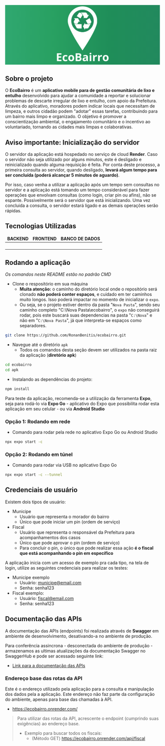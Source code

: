 <img src="_readme_assets/readme_logo.png" alt="Logo">

## Sobre o projeto
O **EcoBairro** é um **aplicativo mobile para de gestão comunitária de lixo e entulho** desenvolvido para ajudar a comunidade a reportar e solucionar problemas de descarte irregular de lixo e entulho, com apoio da Prefeitura. Através do aplicativo, moradores podem indicar locais que necessitam de limpeza, e outros cidadão podem "adotar" essas tarefas, contribuindo para um bairro mais limpo e organizado. O objetivo é promover a conscientização ambiental, o engajamento comunitário e o incentivo ao voluntariado, tornando as cidades mais limpas e colaborativas.

## Aviso importante: Inicialização do servidor
O servidor da aplicação está hospedado no serviço de cloud **Render**. Caso o servidor não seja utilizado por alguns minutos, este é desligado e reinicializado quando alguma requisição é feita. Por conta deste processo, a primeira consulta ao servidor, quando desligado, **levará algum tempo para ser concluída (poderá alcançar 5 minutos de aguardo)**.

Por isso, caso venha a utilizar a aplicação após um tempo sem consultas no servidor e a aplicação está tomando um tempo considerável para fazer operações que envolvam consultas (como login, criar pin ou afins), não se espante. Possivelmente será o servidor que está inicializando. Uma vez concluida a consulta, o servidor estará ligado e as demais operações serão rápidas.

## Tecnologias Utilizadas
<table>
  <thead align="center">
    <tr border: none;>
      <td><b>BACKEND</b></td>
      <td><b>FRONTEND</b></td>
      <td><b>BANCO DE DADOS</b></td>
    </tr>
  </thead>
  <tbody align="center">
    <tr>
      <td>
        <img alt="" src="https://img.shields.io/badge/dotnet-sdk8.0-black?style=for-the-badge&logo=dotnet&logoColor=white&labelColor=blue&color=black"/>
        <img alt="" src="https://img.shields.io/badge/Docker-V23.0.3-Black?style=for-the-badge&logo=Docker&logoColor=%23ffffff&labelColor=%230538b3&color=%23000000"/>
        <img alt="" src="https://img.shields.io/badge/Render-Black?style=for-the-badge&logo=Render&logoColor=%23ffffff&labelColor=000000&color=%23000000"/>
      </td>
      <td>
        <img alt="" src="https://img.shields.io/badge/node-v20.16-black?style=for-the-badge&logo=node.js&logoColor=white&labelColor=green&color=black"/>
        <img alt="" src="https://img.shields.io/badge/React_Native-V0.76-Black?style=for-the-badge&logo=React&logoColor=%23ffffff&labelColor=%234ad5ff&color=%23000000"/>
        <img alt="" src="https://img.shields.io/badge/Expo-SDK51.0-Black?style=for-the-badge&logo=Expo&logoColor=%23ffffff&labelColor=%23525252&color=%23000000"/>
      </td>
      <td>
        <img alt="" src="https://img.shields.io/badge/sqlite-black?style=for-the-badge&logo=sqlite&logoColor=white&labelColor=%236cb2e4&color=%236cb2e4"/>
      </td>
    </tr>
  </tbody>
</table>

## Rodando a aplicação
*Os comandos neste README estão no padrão CMD*

- Clone o respositório em sua máquina
  - **Muita atenção:** o caminho do diretório local onde o repositório será clonado **não poderá conter espaços**, e cuidado em ter caminhos muito longos. Isso poderá impactar no momento de inicializar o `expo`.
  - Ou seja, se o projeto estiver dentro da pasta "`Nova Pasta`", sendo seu caminho completo "C:\Nova Pasta\ecobairro", o `expo` não conseguirá rodar, pois este buscará suas dependencias na pasta "`C:\Nova`" e não em "`C:\Nova Pasta`", já que interpreta-se espaços como separadores.
```bash
git clone https://github.com/RonanBenitis/ecobairro.git
```

- Navegue até o diretório `apk`
  - Todos os comandos desta seção devem ser utilizados na pasta raiz da aplicação (**diretório apk**)
```bash
cd ecobairro
cd apk
```

- Instalando as dependências do projeto:
```bash
npm install
```

Para teste da aplicação, recomenda-se a utilização da ferramenta **Expo**, seja para rodá-lo via **Expo Go** - aplicativo do Expo que possibilita rodar esta aplicação em seu celular - ou via **Android Studio**

### Opção 1: Rodando em rede
- Comando para rodar pela rede no aplicativo Expo Go ou Android Studio
```bash
npx expo start -c
```

### Opção 2: Rodando em túnel
- Comando para rodar via USB no aplicativo Expo Go
```bash
npx expo start -c --tunnel
```

## Credenciais de usuário
Existem dois tipos de usuário:
- Municipe
  - Usuário que representa o morador do bairro
  - Único que pode iniciar um pin (ordem de serviço)
- Fiscal
  - Usuário que representa o responsável da Prefeitura para acompanhamentos dos casos
  - Único que pode aprovar o pin (ordem de serviço)
  - Para concluir o pin, o único que pode realizar essa ação **é o fiscal que está acompanhando o pin em específico**

A aplicação inicia com um acesso de exemplo pra cada tipo, na tela de login, utilize as seguintes credenciais para realizar os testes:
- Municipe exemplo
  - Usuário: municipe@email.com
  - Senha: senha123
- Fiscal exemplo:
  - Usuário: fiscal@email.com
  - Senha: senha123

## Documentação das APIs
A documentação das APIs (endpoints) foi realizada através de **Swagger** em ambiente de desenvolvimento, desativando-a no ambiente de produção.

Para conferência assincrona - desconectada do ambiente de produção - armazenamos as ultimas atualizações da documentação Swagger no SwaggerHub e pode ser acessado seguinte link:
- [Link para a documentação das APIs](https://app.swaggerhub.com/apis/ronanbenitis/ecobairro/v0#/)

### Endereço base das rotas da API
Este é o endereço utilizado pela aplicação para a consulta e manipulação dos dados pela a aplicação. Este endereço não faz parte da configuração do ambiente, apenas para base das chamadas à API.
- https://ecobairro.onrender.com/

> Para utilizar das rotas da API, acrescente o endpoint (cumprindo suas exigências) ao endereço base.
> - Exemplo para buscar todos os fiscais:
>   - (Método GET) https://ecobairro.onrender.com/api/fiscal
